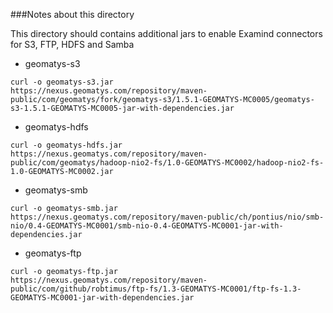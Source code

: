 ###Notes about this directory

This directory should contains additional jars to enable Examind connectors for S3, FTP, HDFS and Samba

- geomatys-s3
```
curl -o geomatys-s3.jar 
https://nexus.geomatys.com/repository/maven-public/com/geomatys/fork/geomatys-s3/1.5.1-GEOMATYS-MC0005/geomatys-s3-1.5.1-GEOMATYS-MC0005-jar-with-dependencies.jar

```

- geomatys-hdfs
```
curl -o geomatys-hdfs.jar 
https://nexus.geomatys.com/repository/maven-public/com/geomatys/hadoop-nio2-fs/1.0-GEOMATYS-MC0002/hadoop-nio2-fs-1.0-GEOMATYS-MC0002.jar

```

- geomatys-smb
```
curl -o geomatys-smb.jar 
https://nexus.geomatys.com/repository/maven-public/ch/pontius/nio/smb-nio/0.4-GEOMATYS-MC0001/smb-nio-0.4-GEOMATYS-MC0001-jar-with-dependencies.jar

```
- geomatys-ftp
```
curl -o geomatys-ftp.jar
https://nexus.geomatys.com/repository/maven-public/com/github/robtimus/ftp-fs/1.3-GEOMATYS-MC0001/ftp-fs-1.3-GEOMATYS-MC0001-jar-with-dependencies.jar

```